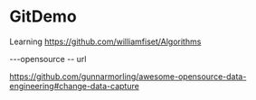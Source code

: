 # GitDemo
Learning
https://github.com/williamfiset/Algorithms

---opensource -- url

https://github.com/gunnarmorling/awesome-opensource-data-engineering#change-data-capture
